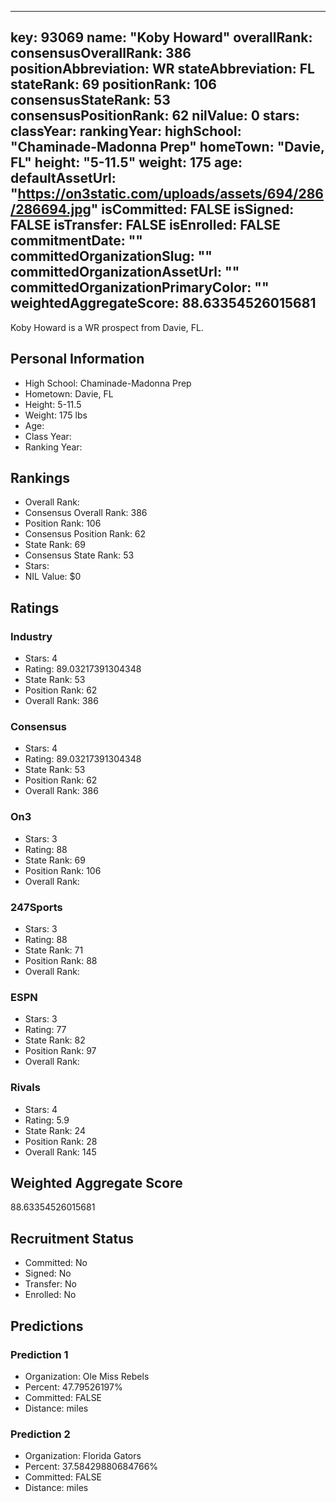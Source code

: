 ---
  key: 93069
  name: "Koby Howard"
  overallRank: 
  consensusOverallRank: 386
  positionAbbreviation: WR
  stateAbbreviation: FL
  stateRank: 69
  positionRank: 106
  consensusStateRank: 53
  consensusPositionRank: 62
  nilValue: 0
  stars: 
  classYear: 
  rankingYear: 
  highSchool: "Chaminade-Madonna Prep"
  homeTown: "Davie, FL"
  height: "5-11.5"
  weight: 175
  age: 
  defaultAssetUrl: "https://on3static.com/uploads/assets/694/286/286694.jpg"
  isCommitted: FALSE
  isSigned: FALSE
  isTransfer: FALSE
  isEnrolled: FALSE
  commitmentDate: ""
  committedOrganizationSlug: ""
  committedOrganizationAssetUrl: ""
  committedOrganizationPrimaryColor: ""
  weightedAggregateScore: 88.63354526015681
  ---
  
  Koby Howard is a WR prospect from Davie, FL.
  
  ## Personal Information
  - High School: Chaminade-Madonna Prep
  - Hometown: Davie, FL
  - Height: 5-11.5
  - Weight: 175 lbs
  - Age: 
  - Class Year: 
  - Ranking Year: 
  
  ## Rankings
  - Overall Rank: 
  - Consensus Overall Rank: 386
  - Position Rank: 106
  - Consensus Position Rank: 62
  - State Rank: 69
  - Consensus State Rank: 53
  - Stars: 
  - NIL Value: $0
  
  ## Ratings
  
  ### Industry
  - Stars: 4
  - Rating: 89.03217391304348
  - State Rank: 53
  - Position Rank: 62
  - Overall Rank: 386
  
  ### Consensus
  - Stars: 4
  - Rating: 89.03217391304348
  - State Rank: 53
  - Position Rank: 62
  - Overall Rank: 386
  
  ### On3
  - Stars: 3
  - Rating: 88
  - State Rank: 69
  - Position Rank: 106
  - Overall Rank: 
  
  ### 247Sports
  - Stars: 3
  - Rating: 88
  - State Rank: 71
  - Position Rank: 88
  - Overall Rank: 
  
  ### ESPN
  - Stars: 3
  - Rating: 77
  - State Rank: 82
  - Position Rank: 97
  - Overall Rank: 
  
  ### Rivals
  - Stars: 4
  - Rating: 5.9
  - State Rank: 24
  - Position Rank: 28
  - Overall Rank: 145
  
  ## Weighted Aggregate Score
  88.63354526015681
  
  ## Recruitment Status
  - Committed: No
  - Signed: No
  - Transfer: No
  - Enrolled: No
  
  
  
  ## Predictions
  
  ### Prediction 1
  - Organization: Ole Miss Rebels
  - Percent: 47.79526197%
  - Committed: FALSE
  - Distance:  miles
  
  ### Prediction 2
  - Organization: Florida Gators
  - Percent: 37.58429880684766%
  - Committed: FALSE
  - Distance:  miles
  